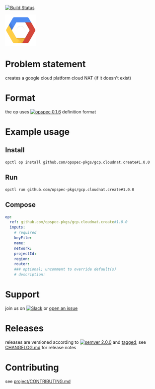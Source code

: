[![Build Status](https://travis-ci.org/opspec-pkgs/gcp.cloudnat.create.svg?branch=master)](https://travis-ci.org/opspec-pkgs/gcp.cloudnat.create)

<img src="icon.svg" alt="icon" height="100px">

# Problem statement

creates a google cloud platform cloud NAT (if it doesn't exist)

# Format

the op uses [![opspec 0.1.6](https://img.shields.io/badge/opspec-0.1.6-brightgreen.svg?colorA=6b6b6b&colorB=fc16be)](https://opspec.io/0.1.6) definition format

# Example usage

## Install

```shell
opctl op install github.com/opspec-pkgs/gcp.cloudnat.create#1.0.0
```

## Run

```
opctl run github.com/opspec-pkgs/gcp.cloudnat.create#1.0.0
```

## Compose

```yaml
op:
  ref: github.com/opspec-pkgs/gcp.cloudnat.create#1.0.0
  inputs:
    # required
    keyFile:
    name:
    network:
    projectId:
    region:
    router:
    ### optional; uncomment to override default(s)
    # description:  
```

# Support

join us on
[![Slack](https://opctl-slackin.herokuapp.com/badge.svg)](https://opctl-slackin.herokuapp.com/)
or
[open an issue](https://github.com/opspec-pkgs/gcp.cloudnat.create/issues)

# Releases

releases are versioned according to
[![semver 2.0.0](https://img.shields.io/badge/semver-2.0.0-brightgreen.svg)](http://semver.org/spec/v2.0.0.html)
and [tagged](https://git-scm.com/book/en/v2/Git-Basics-Tagging); see
[CHANGELOG.md](CHANGELOG.md) for release notes

# Contributing

see
[project/CONTRIBUTING.md](https://github.com/opspec-pkgs/project/blob/master/CONTRIBUTING.md)
